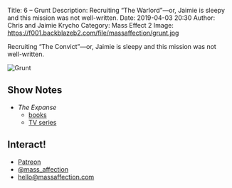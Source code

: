 Title: 6 – Grunt
Description: Recruiting “The Warlord”—or, Jaimie is sleepy and this mission was not well-written.
Date: 2019-04-03 20:30
Author: Chris and Jaimie Krycho
Category: Mass Effect 2
Image: https://f001.backblazeb2.com/file/massaffection/grunt.jpg

Recruiting “The Convict”—or, Jaimie is sleepy and this mission was not well-written.

![Grunt](https://f001.backblazeb2.com/file/massaffection/grunt.jpg)

## Show Notes

- <cite>The Expanse</cite>
    - [books](https://www.orbitbooks.net/expanse-books-james-s-a-corey/)
    - [TV series](https://www.syfy.com/theexpanse)

## Interact!

- [Patreon](https://www.patreon.com/massaffection)
- [@mass_affection](https://twitter.com/mass_affection)
- [hello@massaffection.com](mailto:hello@massaffection.com)

